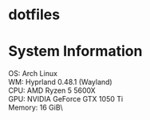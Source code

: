 # dotfiles

# System Information
OS: Arch Linux\
WM: Hyprland 0.48.1 \(Wayland)\
CPU: AMD Ryzen 5 5600X\
GPU: NVIDIA GeForce GTX 1050 Ti\
Memory: 16 GiB\

